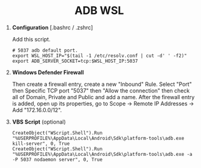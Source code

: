 <p align="center">
</p>
<h1 align="center" style="font-weight: bold">
  ADB WSL
</h1>


1.  **Configuration** [.bashrc / .zshrc]

    Add this script.

    ```shell
    # 5037 adb default port.
    export WSL_HOST_IP="$(tail -1 /etc/resolv.conf | cut -d' ' -f2)"
    export ADB_SERVER_SOCKET=tcp:$WSL_HOST_IP:5037
    ```

2.  **Windows Defender Firewall**

    Then create a firewall entry, create a new "Inbound" Rule. Select "Port" then Specific TCP port "5037" then "Allow the connection" then check all of Domain, Private and Public and add a name. After the firewall entry is added, open up its properties, go to Scope -> Remote IP Addresses -> Add "172.16.0.0/12".

3.  **VBS Script** (optional)

    ```shell
    CreateObject("WScript.Shell").Run "%USERPROFILE%\AppData\Local\Android\Sdk\platform-tools\adb.exe kill-server", 0, True
    CreateObject("WScript.Shell").Run "%USERPROFILE%\AppData\Local\Android\Sdk\platform-tools\adb.exe -a -P 5037 nodaemon server", 0, True

